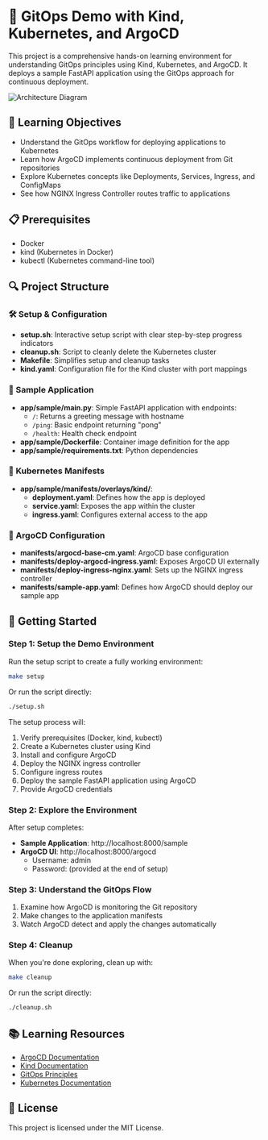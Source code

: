 # 🚢 GitOps Demo with Kind, Kubernetes, and ArgoCD

This project is a comprehensive hands-on learning environment for understanding GitOps principles using Kind, Kubernetes, and ArgoCD. It deploys a sample FastAPI application using the GitOps approach for continuous deployment.

![Architecture Diagram](https://via.placeholder.com/800x400?text=GitOps+Demo+Architecture)

## 🎯 Learning Objectives

- Understand the GitOps workflow for deploying applications to Kubernetes
- Learn how ArgoCD implements continuous deployment from Git repositories
- Explore Kubernetes concepts like Deployments, Services, Ingress, and ConfigMaps
- See how NGINX Ingress Controller routes traffic to applications

## 📋 Prerequisites

- Docker
- kind (Kubernetes in Docker)
- kubectl (Kubernetes command-line tool)

## 🔍 Project Structure

### 🛠️ Setup & Configuration

- **setup.sh**: Interactive setup script with clear step-by-step progress indicators
- **cleanup.sh**: Script to cleanly delete the Kubernetes cluster
- **Makefile**: Simplifies setup and cleanup tasks
- **kind.yaml**: Configuration file for the Kind cluster with port mappings

### 📱 Sample Application

- **app/sample/main.py**: Simple FastAPI application with endpoints:
  - `/`: Returns a greeting message with hostname
  - `/ping`: Basic endpoint returning "pong"
  - `/health`: Health check endpoint
- **app/sample/Dockerfile**: Container image definition for the app
- **app/sample/requirements.txt**: Python dependencies

### 📄 Kubernetes Manifests

- **app/sample/manifests/overlays/kind/**:
  - **deployment.yaml**: Defines how the app is deployed
  - **service.yaml**: Exposes the app within the cluster
  - **ingress.yaml**: Configures external access to the app

### 🔄 ArgoCD Configuration

- **manifests/argocd-base-cm.yaml**: ArgoCD base configuration
- **manifests/deploy-argocd-ingress.yaml**: Exposes ArgoCD UI externally
- **manifests/deploy-ingress-nginx.yaml**: Sets up the NGINX ingress controller
- **manifests/sample-app.yaml**: Defines how ArgoCD should deploy our sample app

## 🚀 Getting Started

### Step 1: Setup the Demo Environment

Run the setup script to create a fully working environment:

```sh
make setup
```

Or run the script directly:

```sh
./setup.sh
```

The setup process will:
1. Verify prerequisites (Docker, kind, kubectl)
2. Create a Kubernetes cluster using Kind
3. Install and configure ArgoCD
4. Deploy the NGINX ingress controller
5. Configure ingress routes
6. Deploy the sample FastAPI application using ArgoCD
7. Provide ArgoCD credentials

### Step 2: Explore the Environment

After setup completes:

- **Sample Application**: http://localhost:8000/sample
- **ArgoCD UI**: http://localhost:8000/argocd
  - Username: admin
  - Password: (provided at the end of setup)

### Step 3: Understand the GitOps Flow

1. Examine how ArgoCD is monitoring the Git repository
2. Make changes to the application manifests
3. Watch ArgoCD detect and apply the changes automatically

### Step 4: Cleanup

When you're done exploring, clean up with:

```sh
make cleanup
```

Or run the script directly:

```sh
./cleanup.sh
```

## 📚 Learning Resources

- [ArgoCD Documentation](https://argo-cd.readthedocs.io/)
- [Kind Documentation](https://kind.sigs.k8s.io/)
- [GitOps Principles](https://www.gitops.tech/)
- [Kubernetes Documentation](https://kubernetes.io/docs/home/)

## 📝 License

This project is licensed under the MIT License.
